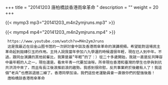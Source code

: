 +++
title = "20141203  唐柏橋談香港雨傘革命 "
description = ""
weight = 20
+++

{{< mymp3 mp3="20141203_m4n2ymjruns.mp3" >}}

{{< mymp4 mp4="20141203_m4n2ymjruns.mp4" >}}

     https://www.youtube.com/watch?v=M4n2ymJruns 
     这是我最近在旧金山图书馆的一次研討會中談及香港雨傘革命的演講視頻。希望能對這場民主革命起到拋磚引玉的作用。主持人說我當年參加八九學運的時候還很年輕，現在已人到中年。不過，跟同台演講的其他前輩比，我算是最“年輕”的了：）從二十多歲開始，我就一直是反共陣容中最年輕的人之一，現在還是。看來年青一代要加油呀。所幸現在香港和臺灣的學生也參與到抗共洪流中來了，而且有長江後浪推前浪的趨勢。我感到很欣慰，反共事業終於後繼有人了！我這個“老兵”也應該退居二線了。香港同學加油，我們這些老運動員會一直做你們的堅強後盾！ 
     唐柏橋談香港雨傘革命 
